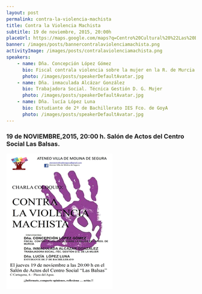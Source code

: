 ```yaml
---
layout: post
permalink: contra-la-violencia-machista
title: Contra la Violencia Machista
subtitle: 19 de noviembre, 2015, 20:00h
placeUrl: https://maps.google.com/maps?q=Centro%20Cultural%20%22Las%20Balsas%22&t=&z=13
banner: /images/posts/bannercontralaviolenciamachista.png
activityImage: /images/posts/contralaviolenciamachista.png
speakers: 
    - name: Dña. Concepción López Gómez
      bio: Fiscal contrala violencia sobre la mujer en la R. de Murcia  
      photo: /images/posts/speakerDefaultAvatar.jpg
    - name: Dña. inmaculada Alcázar González
      bio: Trabajadora Social. Técnica Gestión D. G. Mujer  
      photo: /images/posts/speakerDefaultAvatar.jpg
    - name: Dña. lucía López Luna
      bio: Estudiante de 2º de Bachillerato IES Fco. de GoyA  
      photo: /images/posts/speakerDefaultAvatar.jpg
---
```



### 19 de NOVIEMBRE,2015, 20:00 h. Salón de Actos del Centro Social Las Balsas.

![cartel](/images/posts/contralaviolenciamachista.png)

